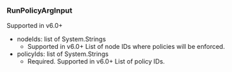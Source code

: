 ### RunPolicyArgInput
Supported in v6.0+

- nodeIds: list of System.Strings
  - Supported in v6.0+
List of node IDs where policies will be enforced.
- policyIds: list of System.Strings
  - Required. Supported in v6.0+
List of policy IDs.
